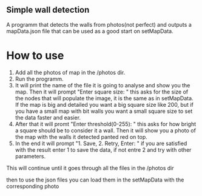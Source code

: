 ## Simple wall detection
A programm that detects the walls from photos(not perfect) and outputs a mapData.json file that can be used as a good start on setMapData.

# How to use
1. Add all the photos of map in the /photos dir.
2. Run the programm.
3. It will print the name of the file it is going to analyse and show you the map. Then it will prompt "Enter square size: " this asks for the size of the nodes that will populate the image, it is the same as in setMapData. If the map is big and detailed you want a big square size like 200, but if you have a small map with bit walls you want a small square size to set the data faster and easier.
4. After that it will promt "Enter threshold(0-255): " this asks for how bright a square should be to consider it a wall. Then it will show you a photo of the map with the walls it detected panted red on top.
5. In the end it will prompt "1. Save, 2. Retry, Enter: " if you are satisfied with the result enter 1 to save the data, if not entre 2 and try with other parameters.

This will continue until it goes through all the files in the /photos dir

then to use the json files you can load them in the setMapData with the corresponding photo